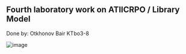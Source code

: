 ## Fourth laboratory work on ATIICRPO / Library Model

Done by: Otkhonov Bair KTbo3-8

![image](https://github.com/zoxione/atiicrpo_lab4/assets/73276298/4f81d52e-ae8c-40a9-a016-b7e5384436e3)
